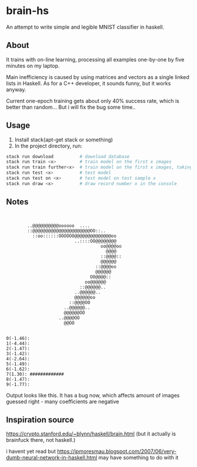 # brain-hs

An attempt to write simple and legible MNIST classifier in haskell.

## About

It trains with on-line learning, processing all examples one-by-one by five minutes on my laptop.

Main inefficiency is caused by using matrices and vectors as a single linked lists in Haskell. As for a C++ developer, it sounds funny, but it works anyway.

Current one-epoch training gets about only 40% success rate, which is better than random...
But i will fix the bug some time..

## Usage

1. Install stack(apt-get stack or something)
2. In the project directory, run:

```sh
stack run download          # download database
stack run train <x>         # train model on the first x images
stack run train further<x>  # train model on the first x images, taking existing model as a source
stack run test <x>          # test model
stack run test on <x>       # test model on test sample x
stack run draw <x>          # draw record number x in the console
```

## Notes

```


        ..@@@@@@@@@@oooooo  ....
        ::@@@@@@@@@@@@@@@@@@@@@@OO::..
          ::oo::::::OOOOOO@@@@@@@@@@@@@@oo
                          ..::::OO@@@@@@@@
                                    oo@@@@oo
                                      @@@@
                                    ::@@@@::
                                    @@@@@@
                                  ::@@@@oo
                                  @@@@@@
                                OO@@@@::
                              oo@@@@@@
                            ::@@@@@@..
                          ..@@@@@@..
                          @@@@@@oo
                        ::@@@@OO
                      ..@@@@@@..
                      @@@@@@OO
                    ..@@@@OO
                      @@OO


0(-1.46):
1(-4.44):
2(-1.47):
3(-1.42):
4(-2.64):
5(-1.49):
6(-1.62):
7(1.30): #############
8(-1.47):
9(-1.77):
```

Output looks like this. It has a bug now, which affects amount of images guessed right - many coefficients are negative

## Inspiration source

<https://crypto.stanford.edu/~blynn/haskell/brain.html>
(but it actually is brainfuck there, not haskell.)

i havent yet read but <https://jpmoresmau.blogspot.com/2007/06/very-dumb-neural-network-in-haskell.html> may have something to do with it
